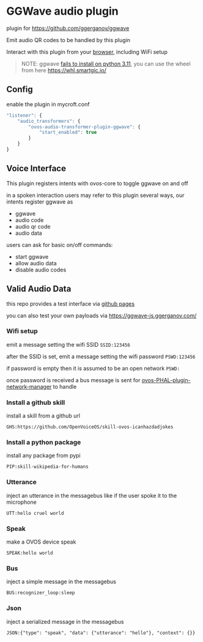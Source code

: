 # GGWave audio plugin

plugin for https://github.com/ggerganov/ggwave

Emit audio QR codes to be handled by this plugin

Interact with this plugin from your [browser](https://openvoiceos.github.io/ovos-audio-transformer-plugin-ggwave/), including WiFi setup

> NOTE: ggwave [fails to install on python 3.11](https://github.com/ggerganov/ggwave/issues/89), you can use the wheel from here https://whl.smartgic.io/

## Config

enable the plugin in mycroft.conf

```javascript
"listener": {
    "audio_transformers": {
        "ovos-audio-transformer-plugin-ggwave": {
            "start_enabled": true
        }
    }
}
```

## Voice Interface

This plugin registers intents with ovos-core to toggle ggwave on and off

in a spoken interaction users may refer to this plugin several ways, our intents register ggwave as
- ggwave
- audio code
- audio qr code
- audio data

users can ask for basic on/off commands:
- start ggwave
- allow audio data
- disable audio codes


## Valid Audio Data

this repo provides a test interface via [github pages](https://openvoiceos.github.io/ovos-audio-transformer-plugin-ggwave/)

you can also test your own payloads via https://ggwave-js.ggerganov.com/ 

### Wifi setup

emit a message setting the wifi SSID
`SSID:123456`

after the SSID is set, emit a message setting the wifi password
`PSWD:123456`

if password is empty then it is assumed to be an open network
`PSWD:`

once password is received a bus message is sent for [ovos-PHAL-plugin-network-manager](https://github.com/OpenVoiceOS/ovos-PHAL-plugin-network-manager) to handle

### Install a github skill

install a skill from a github url

`GHS:https://github.com/OpenVoiceOS/skill-ovos-icanhazdadjokes`

### Install a python package

install any package from pypi

`PIP:skill-wikipedia-for-humans`

### Utterance

inject an utterance in the messagebus like if the user spoke it to the microphone

`UTT:hello cruel world`

### Speak

make a OVOS device speak

`SPEAK:hello world`

### Bus

inject a simple message in the messagebus

`BUS:recognizer_loop:sleep`

### Json

inject a serialized message in the messagebus

`JSON:{"type": "speak", "data": {"utterance": "hello"}, "context": {}}`


